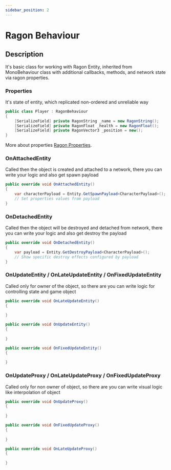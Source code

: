 ```yaml
---
sidebar_position: 2
---
```


# Ragon Behaviour

## Description

It's basic class for working with Ragon Entity, inherited from MonoBehaviour class with additional callbacks, methods, and network state via ragon properties.

### Properties 

It's state of entity, which replicated non-ordered and unreliable way 

```cs showLineNumbers
public class Player : RagonBehaviour
{
    [SerializeField] private RagonString _name = new RagonString();
    [SerializeField] private RagonFloat _health = new RagonFloat();
    [SerializeField] private RagonVector3 _position = new();
}
```

More about properties [Ragon Properties](/docs/unity/components/ragon-property.mdproperty.md).

### OnAttachedEntity

Called then the object is created and attached to a network, there you can write your logic and also get spawn payload

```cs
public override void OnAttachedEntity()
{
    var characterPayload = Entity.GetSpawnPayload<CharacterPayload>(); 
    // Set properties values from payload
}
```

### OnDetachedEntity

Called then the object will be destroyed and detached from network, there you can write your logic and also get destroy the payload

```cs
public override void OnDetachedEntity()
{
    var payload = Entity.GetDestroyPayload<CharacterPayload>(); 
    // Show specific destroy effects configured by payload
}
```

### OnUpdateEntity / OnLateUpdateEntity / OnFixedUpdateEntity

Called only for owner of the object, so there are you can write logic for controlling state and game object

```cs
public override void OnLateUpdateEntity()
{
      
}

public override void OnUpdateEntity()
{
      
}

public override void OnFixedUpdateEntity()
{
      
}
```

### OnUpdateProxy / OnLateUpdateProxy / OnFixedUpdateProxy

Called only for non owner of object, so there are you can write visual logic like interpolation of object

```cs
public override void OnUpdateProxy()
{
      
}

public override void OnFixedUpdateProxy()
{
      
}

public override void OnLateUpdateProxy()
{
     
}
```